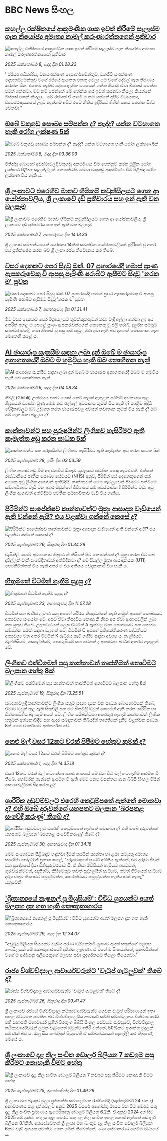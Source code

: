 # BBC News සිංහල## [කහල්ල රක්ෂිතයේ ආක්‍රමණික ශාක ඉවත් කිරීමේ සැලැස්ම ගැන නියෝජ්‍ය අමාත්‍ය නාමල් කරුණාරත්නගෙන් ප්‍රතිචාර](https://www.bbc.com/sinhala/articles/cpvle94mexmo?at_medium=RSS&at_campaign=rss?at_campaign=githubrss)![කහල්ල රක්ෂිතයේ ආක්‍රමණික ශාක ඉවත් කිරීමේ සැලැස්ම ගැන නියෝජ්‍ය අමාත්‍ය නාමල් කරුණාරත්නගෙන් ප්‍රතිචාර](https://ichef.bbci.co.uk/ace/ws/240/cpsprodpb/57e7/live/5169c500-a376-11f0-a2a8-4ff859a7e9e7.jpg)_2025 ඔක්තෝබර් 8, බදාදා දින 01.28.23_''පරිසර අධිකාරිය, වනසංරක්ෂණ දෙපාර්තමේන්තුව, වනජීවී සංරක්ෂණ දෙපාර්තමේන්තුව වගේ රජයේ ආයතන එකතු වෙලා මේ වගේ දේවල් ගැන තීරණය කරන්න ඕන. එහෙම නැතිව දේශපාලනික වශයෙන් ගන්න ගියාම ඒවා බිස්නස් වෙන්න පටන් ගන්නවා. මට නම් පේන්නේ මේ තේක්ක ගස් ඉවත් කරනවා කියලා කියන්නේ බිස්නස් එකක් කියලා... මේ රජයත් ඒ පාරේ ම නම් යන්නේ අපිට විධායකය, ව්‍යවස්ථාදයකයේ උදව් නැත්නම් අපිට රටේ නීතිය ඉදිරියට ගිහින් සහය පතන්න සිද්ධ වෙනවා."## [ඔබේ වකුගඩු සෞඛ්‍ය සම්පන්න ද? නැද්ද? යන්න වටහාගත හැකි රෝග ලක්ෂණ 5ක්](https://www.bbc.com/sinhala/articles/cx2j9z941kyo?at_medium=RSS&at_campaign=rss?at_campaign=githubrss)![ඔබේ වකුගඩු සෞඛ්‍ය සම්පන්න ද? නැද්ද? යන්න වටහාගත හැකි රෝග ලක්ෂණ 5ක්](https://ichef.bbci.co.uk/ace/ws/240/cpsprodpb/d3ef/live/407136d0-9e02-11f0-92db-77261a15b9d2.jpg)_2025 ඔක්තෝබර් 8, බදාදා දින 03.36.03_මිනිස්සු බොහෝ අවස්ථාවලදී වකුගඩු අකර්මණ්‍ය වීම පෙන්නුම් කරන මූලික රෝග ලක්ෂණ පිළිබඳ සැලකිල්ලක් නොදක්වති. මේවා වකුගඩු අකර්මණ්‍ය වීම පිළිබඳ රෝග ලක්ෂණ විය හැකි ය.## [ශ්‍රී ලංකාවට එරෙහිව මානව හිමිකම් කවුන්සිලයට ගෙන ආ යෝජනාවලිය, ශ්‍රී ලංකාවේ දැඩි ප්‍රතිචාරය සහ ඉන් ඇති වන බලපෑම](https://www.bbc.com/sinhala/articles/cp3vke41k14o?at_medium=RSS&at_campaign=rss?at_campaign=githubrss)![ශ්‍රී ලංකාවට එරෙහිව මානව හිමිකම් කවුන්සිලයට ගෙන ආ යෝජනාවලිය, ශ්‍රී ලංකාවේ දැඩි ප්‍රතිචාරය සහ ඉන් ඇති වන බලපෑම](https://ichef.bbci.co.uk/ace/ws/240/cpsprodpb/6f68/live/2c248800-a378-11f0-9261-e164f2f40295.jpg)_2025 ඔක්තෝබර් 7, අඟහරුවාදා දින 14.13.33_ශ්‍රී ලංකාව සම්බන්ධයෙන් යෝජනා 14කින් සමන්විත යෝජනාවලියක් ඉදිරිපත් වූ අතර එය ප්‍රතික්ෂේප කරන බව ශ්‍රී ලංකා රජය නිවේදනය කර තිබේ.## [වසර දෙකකට පෙර සිදුවූ ඔක්. 07 ප්‍රහාරයේදී හමාස් ප්‍රාණ ඇපකරුවෙකු වී ආපසු පැමිණි ෂරාබිට ඇසීමට සිදුවූ 'නරක ම' පුවත](https://www.bbc.com/sinhala/articles/cgl1701832eo?at_medium=RSS&at_campaign=rss?at_campaign=githubrss)![වසර දෙකකට පෙර සිදුවූ ඔක්. 07 ප්‍රහාරයේදී හමාස් ප්‍රාණ ඇපකරුවෙකු වී ආපසු පැමිණි ෂරාබිට ඇසීමට සිදුවූ 'නරක ම' පුවත](https://ichef.bbci.co.uk/ace/ws/240/cpsprodpb/a9ef/live/db851280-a029-11f0-92db-77261a15b9d2.jpg)_2025 ඔක්තෝබර් 7, අඟහරුවාදා දින 01.31.41_මීට වසර දෙකකට පෙර ඊශ්‍රායලයට තුවක්කුකරුවන් කඩා වැදී අල්ලා ගන්නා ලද අය අතරින් ඉහළ ම පෙළේ ප්‍රාණ ඇපකරුවන්ගෙන් කෙනෙකු වූ එලි ෂරාබි, දුර්ලභ සම්මුඛ සාකච්ඡාවකදී, තමා නිදහස් වූ පසු තම පවුල මරා දමා ඇති බව දැනගත් මොහොත ගැන මෙනෙහි කළේ ය.## [AI ඡායාරූප සැකසීම සඳහා ලබා දුන් ඔබේ ම ඡායාරූප අනාගතයේදී ඔබට ම හමුවිය හැකි ඔබ නොහිතන තැන්](https://www.bbc.com/sinhala/articles/c62n1d92y0ro?at_medium=RSS&at_campaign=rss?at_campaign=githubrss)![AI ඡායාරූප සැකසීම සඳහා ලබා දුන් ඔබේ ම ඡායාරූප අනාගතයේදී ඔබට ම හමුවිය හැකි ඔබ නොහිතන තැන්](https://ichef.bbci.co.uk/ace/ws/240/cpsprodpb/6c5c/live/7e7b0a30-a061-11f0-92db-77261a15b9d2.png)_2025 ඔක්තෝබර් 6, සඳුදා දින 04.08.34_ගිබ්ලි (Ghibli) උන්මාදය පහව ගොස් කෙටි කලක් ඇතුළත සයිබර් අවකාශය තුළ ශීඝ්‍රයෙන් ව්‍යාප්ත වුණු මෙම නව රැල්ලේ අවසානය කුමක් විය හැකි ද? කෘත්‍රිම බුද්ධි වේදිකාවලට ඔබ උඩුගත කරන ඡායාරූපවල අවසන් නවාතැන කුමක් විය හැකි ද? ඔබ මේ ගැන සිතා බැලුවා ද?## [කාන්තාවන්ට සහ පුරුෂයින්ට ලිංගිකව හැසිරීමට ඇති කැමැත්ත අඩු කරන සාධක 5ක්](https://www.bbc.com/sinhala/articles/c5yv294x23lo?at_medium=RSS&at_campaign=rss?at_campaign=githubrss)![කාන්තාවන්ට සහ පුරුෂයින්ට ලිංගිකව හැසිරීමට ඇති කැමැත්ත අඩු කරන සාධක 5ක්](https://ichef.bbci.co.uk/ace/ws/240/cpsprodpb/3aae/live/6abef740-8cea-11ee-80e3-05f3c131d5c5.jpg)_2025 සැප්තැම්බර් 28, ඉරිදා දින 03.03.59_ලිංගික ආශාව අඩු වීම අද වනවිට ඕනෑම යුවළකට පවතින පොදු ගැටළුවකි.
එක්සත් රාජධානියේ ජාතික සෞඛ්‍ය සේවයට (NHS) අනුව, පිරිමින් පස් දෙනෙකුගෙන් එක් අයෙකු අඩු ලිංගික ආශාවන් අත්විඳියි. කාන්තාවන් මෙම ගැටලුවෙන් පීඩාවට පත්වීමේ සම්භාවිතාව වැඩි වන අතර ඔවුන්ගේ ජීවිතයේ යම් අවස්ථාවක දී පිරිමින්ට වඩා අඩු ලිංගික ආශාවන් අත්විඳීමට පවතින සම්භාවිතාව වැඩි විය හැකිය.## [පිරිමින්ට සාපේක්ෂව කාන්තාවන්ට මුත්‍රා ආසාදන වැඩියෙන් ඇති වන්නේ ඇයි? එය වළක්වා ගන්නේ කෙසේ ද?](https://www.bbc.com/sinhala/articles/c4gj5q5vqglo?at_medium=RSS&at_campaign=rss?at_campaign=githubrss)![පිරිමින්ට සාපේක්ෂව කාන්තාවන්ට මුත්‍රා ආසාදන වැඩියෙන් ඇති වන්නේ ඇයි? එය වළක්වා ගන්නේ කෙසේ ද?](https://ichef.bbci.co.uk/ace/ws/240/cpsprodpb/8fe1/live/b41fd260-9a9e-11f0-92db-77261a15b9d2.jpg)_2025 සැප්තැම්බර් 26, සිකුරාදා දින 01.34.28_වැසිකිලි යාමේ අවශ්‍යතාව තිබුණ ත් කිසිවක් පිට නොවන්නේ ද? මුත්‍රා කරන විට ඔබ දැවිල්ලක් වැනි සංවේදීතාවක් අත්විඳිනවා ද? මේ සියල්ල මුත්‍රා ආසාදනයක (UTI) පෙරනිමිත්තක් විය හැකි අතර ම එය අතිශය වේදනාකාරී විය හැකි ය.## [හිතුමතේ විටමින් ගැනීම සුදුසු ද?](https://www.bbc.com/sinhala/articles/c2lxjzz1ldvo?at_medium=RSS&at_campaign=rss?at_campaign=githubrss)![හිතුමතේ විටමින් ගැනීම සුදුසු ද?](https://ichef.bbci.co.uk/ace/ws/240/cpsprodpb/9ca3/live/abb6a170-986f-11f0-af62-91486a511a31.jpg)_2025 සැප්තැම්බර් 23, අඟහරුවාදා දින 11.07.28_විටමින් සහ ඛණිජ ලවණ යනු අපගේ ශරීරය නිපදවන්නේ නැති නමුත් අපගේ සෞඛ්‍යයට අත්‍යවශ්‍ය සංයෝග වේ. අපට ඒවා නිපදවිය නොහැකි නිසා අප ඒවා ආහාරවලින් ලබා ගත යුතුව තිබේ.
උදාහරණයක් ලෙස විටමින් A ඇස්වල මනා සෞඛ්‍යයට සහ සෞඛ්‍ය සම්පන්න සමක් සඳහා වැදගත් වේ; විටමින් C අපගේ ප්‍රතිශක්තිකරණ පද්ධතියට අත්‍යවශ්‍ය වන අතර විටමින් K රුධිරය කැටි ගැසීම සඳහා අවශ්‍ය‍ ය. කැල්සියම්, මැග්නීසියම්, සෙලේනියම්, පොටෑසියම් සහ වෙනත් දෑ අත්‍යවශ්‍ය ඛණිජ අතරට ඇතුළත් වේ.## [ලිංගිකව එක්වීමෙන් පසු කාන්තාවන් තෘප්තිමත් නොවීමට බලපාන හේතු 8ක්](https://www.bbc.com/sinhala/articles/cy7pn373e6yo?at_medium=RSS&at_campaign=rss?at_campaign=githubrss)![ලිංගිකව එක්වීමෙන් පසු කාන්තාවන් තෘප්තිමත් නොවීමට බලපාන හේතු 8ක්](https://ichef.bbci.co.uk/ace/ws/240/cpsprodpb/b7bb/live/44bb85b0-9475-11f0-84c8-99de564f0440.jpg)_2025 සැප්තැම්බර් 19, සිකුරාදා දින 13.25.51_සබඳතාවලදී කාන්තාවන්ට ලිංගික සතුට සඳහා දායක වන සාධක බොහොමයක් තිබේ, ඒවාට ඔවුන් තුළ ඇති සිතුවිලි සහ එම සිතුවිලි ඔවුන් කෙරෙහි ඇති කරන ශාරීරික හා චිත්තවේගීය බලපෑම් අයත් වේ.
ලිංගික සම්බන්ධතා අතරතුර ඇතැම් කාන්තාවන් ලිංගික සතුටක් අත්නොවිඳීම සහ ආදර සබඳතාවක් තිබියදීත් තෘප්තියක් දැනීම වළක්වන සාධක 8ක් මෙම වාර්තාවේ අන්තර්ගත වේ.## [නෙළු මල් වසර 12කට වරක් පිපීමට හේතුව කුමක් ද?](https://www.bbc.com/sinhala/articles/c5yqrq4wrllo?at_medium=RSS&at_campaign=rss?at_campaign=githubrss)![නෙළු මල් වසර 12කට වරක් පිපීමට හේතුව කුමක් ද?](https://ichef.bbci.co.uk/ace/ws/240/cpsprodpb/1066/live/5d6ac140-9ed7-11f0-b741-177e3e2c2fc7.png)_2025 ඔක්තෝබර් 1, බදාදා දින 14.35.18_වසර 12කට වරක් මල් හටගන්නා නෙළු ශාකයේ මේ වන විට මල් හටගැනීම ආරම්භ වී තිබේ. හෝර්ටන් තැන්නේ ආරම්භ වී ඇති මෙම නෙළු වසන්තය ගැන බීබීසී සිංහල විසින් සොයාබැලීමක් සිදු කරන ලදී.## [ශාරීරික දඬුවම්වලට එරෙහි කෙටුම්පතේ ඇත්තේ මොනවා ද? එහි ඔබේ දරුවන්ගේ යහපතට බලපාන 'බරපතළ සංවේදී කරුණු' තිබේ ද?](https://www.bbc.com/sinhala/articles/c3vz69px1ylo?at_medium=RSS&at_campaign=rss?at_campaign=githubrss)![ශාරීරික දඬුවම්වලට එරෙහි කෙටුම්පතේ ඇත්තේ මොනවා ද? එහි ඔබේ දරුවන්ගේ යහපතට බලපාන 'බරපතළ සංවේදී කරුණු' තිබේ ද?](https://ichef.bbci.co.uk/ace/ws/240/cpsprodpb/68d8/live/7c90e950-9d33-11f0-82af-53ec555e619b.jpg)_2025 සැප්තැම්බර් 30, අඟහරුවාදා දින 01.34.18_මෙම සංශෝධන පිළිබඳව හඳුන්වා දීමක් කරමින් කාන්තා හා ළමා කටයුතු අමාත්‍ය සරෝජා පෝල්රාජ් ප්‍රකාශ කළේ, "දරුවෙකුගේ පූර්ණ අයිතිය ඇත්තේ, එම දරුවා ජීවත් වන ප්‍රදේශයේ දිසා විනිසුරුවරයාට යි. ඒ නිසා මව්පියන් හැටියට අපටවත්, ගුරුවරුන්ටවත්, ඥාතීන්ට, කිසිවෙකුට තවත් පුද්ගලයින් හැටියට, තවත් ජීවියෙක් හැටියට දරුවෙකුව හිංසාවට පමුණුවන්න, කෲරත්වයට පමුණුවන්න හැකියාවක් නැහැ," යනුවෙනි.## ['බ්‍රිතාන්‍යයේ නැෂනල් පූ මියුසියම්': විවිධ යුගයන්ට අයත් මලපහ දැක ගත හැකි කෞතුකාගාරය](https://www.bbc.com/sinhala/articles/cx2xp9kjpp0o?at_medium=RSS&at_campaign=rss?at_campaign=githubrss)!['බ්‍රිතාන්‍යයේ නැෂනල් පූ මියුසියම්': විවිධ යුගයන්ට අයත් මලපහ දැක ගත හැකි කෞතුකාගාරය](https://ichef.bbci.co.uk/ace/ws/240/cpsprodpb/7684/live/e9c27900-9d31-11f0-928c-71dbb8619e94.png)_2025 සැප්තැම්බර් 29, සඳුදා දින 12.34.07_"අවුරුදු මිලියන සියයකට වැඩිය පරණ ඩයිනෝසර් යුගයට අයත් සතුන්ගේ මලපහ ෆොසිලයක් මේ කෞතුගාරයේදී දකින්න ලැබුණා. ඒ වගේ ම සිංහයන්ගේ, සුනඛයින්ගේ වගේ ම ආසියානු අලියෙකුගේ මලපහ පවා ප්‍රදර්ශනයට තියලා තියෙනවා."## [රාජ්‍ය විශ්වවිද්‍යාල ආචාර්යවරුන්ට 'වැටුප් ගැටලුවක්' තිබේ ද? ](https://www.bbc.com/sinhala/articles/c7v10rd94mro?at_medium=RSS&at_campaign=rss?at_campaign=githubrss)![රාජ්‍ය විශ්වවිද්‍යාල ආචාර්යවරුන්ට 'වැටුප් ගැටලුවක්' තිබේ ද? ](https://ichef.bbci.co.uk/ace/ws/240/cpsprodpb/924b/live/9c8f6de0-9abc-11f0-b832-7b9888705b9b.jpg)_2025 සැප්තැම්බර් 26, සිකුරාදා දින 09.41.47_ශ්‍රී ලංකාවේ රජයේ විශ්වවිද්‍යාල කථිකාචාර්යවරුන්ට ගෙවන වැටුප් පරිමාණයන් ඉතා පහළ මට්ටමක පවතින බව විශ්වවිද්‍යාලයීය ආචාර්ය සමිති සම්මේලනය විශ්වාස කරයි.
එහි සභාපති මහාචාර්ය ප්‍රගීත් වීරතුංග බීබීසී සිංහල සේවයට පැවසුවේ, විශ්වවිද්‍යාල කථිකාචාර්යවරුන් ලබන වැටුපෙන් ඔවුන්ට ඉතිරි වන්නේ, 50%කට ආසන්න මුදලක් පමණක් බව ය.
ඔහු සිය ෆේස්බුක් පිටුවෙහි ඒ සම්බන්ධයෙන් පැහැදිලි කර තිබුණේ, මෙසේ ය.## [ශ්‍රී ලංකාවේ දළ නිල සංචිත ඩොලර් බිලියන 7 කඩඉම පසු කිරීමට නොහැකි වීමට හේතු](https://www.bbc.com/sinhala/articles/cder6r9xxl9o?at_medium=RSS&at_campaign=rss?at_campaign=githubrss)![ශ්‍රී ලංකාවේ දළ නිල සංචිත ඩොලර් බිලියන 7 කඩඉම පසු කිරීමට නොහැකි වීමට හේතු](https://ichef.bbci.co.uk/ace/ws/240/cpsprodpb/f307/live/1258e8e0-9977-11f0-8717-17ff87ac5f38.jpg)_2025 සැප්තැම්බර් 25, බ්‍රහස්පතින්දා දින 01.49.29_ශ්‍රී ලංකා මහ බැංකුව මූල්‍ය ප්‍රතිපත්ති සමාලෝචන රැස්වීමේදී (සැප්තැම්බර් 24 වන දා) අනාවරණය කළ දත්තවලට අනුව 2025 වසරේ අගෝස්තු මාසය වන විට මෙරට සතු දළ නිල සංචිත ප්‍රමාණය ඇමෙරිකානු ඩොලර් බිලියන 6.2කි.
ඒ අනුව 2024 අග සිට 2025 මේ දක්වා කාලය තුළ මෙරට සතු දළ නිල සංචිත ඉහළ ගොස් ඇත්තේ ඩොලර් බිලියන 0.1කිනි.
කෙසේවෙතත් ශ්‍රී ලංකා මහ බැංකුව දළ නිල සංචිත ඩොලර් බිලියන 6කට වැඩි අගයක පවත්වා ගෙන යමින් තිබෙන්නේ, ණය සේවාකරණ ගෙවීම් මධ්‍යයේ ය.